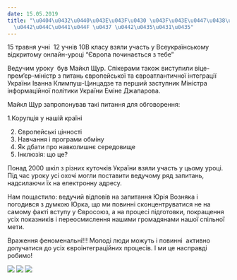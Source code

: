 ```yaml
---
date: 15.05.2019
title: "\u0404\u0432\u0440\u043E\u043F\u0430 \u043F\u043E\u0447\u0438\u043D\u0430\u0454\
  \u0442\u044C\u0441\u044F \u0437 \u0442\u0435\u0431\u0435"
---
```

15 травня учні  12 учнів 10В класу взяли участь у Всеукраїнському відкритому онлайн-уроці “Європа починається з тебе”

Ведучим уроку  був Майкл Щур. Спікерами також виступили віце-прем’єр-міністр з питань європейської та євроатлантичної інтеграції України Іванна Климпуш-Цинцадзе та перший заступник Міністра інформаційної політики України Еміне Джапарова.

Майкл Щур запропонував такі питання для обговорення:

1.Корупція у нашій країні

2. Європейські цінності
3. Навчання і програми обміну
4. Як дбати про навколишнє середовище
5. Інклюзія: що це?

Понад 2000 шкіл з різних куточків України взяли участь у цьому уроці. Під час уроку усі охочі могли поставити ведучому ряд запитань, надсилаючи їх на електронну адресу.

Нам пощастило: ведучий відповів на запитання Юрія Возняка і погодився з думкою Юрка, що ми повинні сконцентруватися не на самому факті вступу у Євросоюз, а на процесі підготовки, покращення усіх показників і переосмислення нашими громадянами нашої спільної мети.

Враження феноменальні!!! Молоді люди можуть і повинні  активно долучатися до усіх євроінтеграційних процесів. І ми це насправді робимо!

![](/files/європа-починається-з-sm_2.jpg)
![](/files/європа-починається-з-sm_2.jpg)
![](/files/європа-починається-з-sm1.jpg)